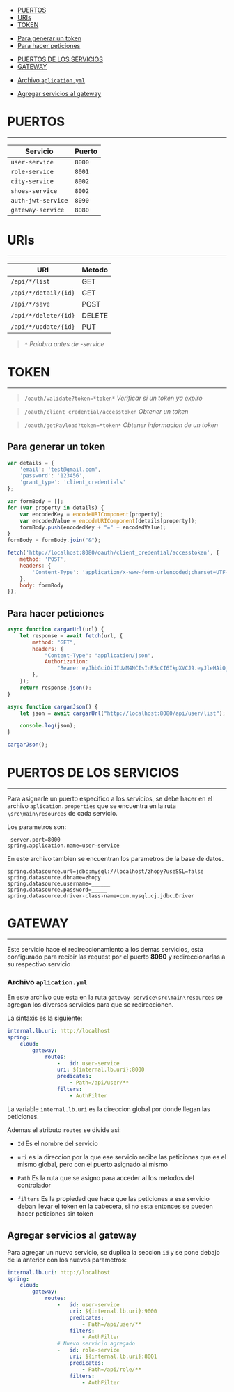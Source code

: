 - [PUERTOS](#puertos)
- [URIs](#uris)
- [TOKEN](#token)

* [Para generar un token](#para-generar-un-token)
* [Para hacer peticiones](#para-hacer-peticiones)

- [PUERTOS DE LOS SERVICIOS](#puertos-de-los-servicios)
- [GATEWAY](#gateway)

+ [Archivo `aplication.yml`](#archivo--aplicationyml-)

* [Agregar servicios al gateway](#agregar-servicios-al-gateway)

# PUERTOS

----

| Servicio           | Puerto |
|--------------------|--------|
| `user-service`     | `8000` |
| `role-service`     | `8001` |
| `city-service`     | `8002` |
| `shoes-service`    | `8002` |
| `auth-jwt-service` | `8090` |
| `gateway-service`  | `8080` |

# URIs

----

| URI                   | Metodo  |
|-----------------------|---------|
| `/api/*/list`         | GET     |
| `/api/*/detail/{id}`  | GET     |
| `/api/*/save`         | POST    |   
| `/api/*/delete/{id}`  | DELETE  |  
| `/api/*/update/{id}`  | PUT     |

> `*` *Palabra antes de -service*

# TOKEN

----
> `/oauth/validate?token=*token*` *Verificar si un token ya expiro*

> `/oauth/client_credential/accesstoken` *Obtener un token*

> `/oauth/getPayload?token=*token*` *Obtener informacion de un token*

## Para generar un token

```javascript
var details = {
    'email': 'test@gmail.com',
    'password': '123456',
    'grant_type': 'client_credentials'
};

var formBody = [];
for (var property in details) {
    var encodedKey = encodeURIComponent(property);
    var encodedValue = encodeURIComponent(details[property]);
    formBody.push(encodedKey + "=" + encodedValue);
}
formBody = formBody.join("&");

fetch('http://localhost:8080/oauth/client_credential/accesstoken', {
    method: 'POST',
    headers: {
        'Content-Type': 'application/x-www-form-urlencoded;charset=UTF-8'
    },
    body: formBody
});

```

## Para hacer peticiones

```javascript
async function cargarUrl(url) {
    let response = await fetch(url, {
        method: "GET",
        headers: {
            "Content-Type": "application/json",
            Authorization:
                "Bearer eyJhbGciOiJIUzM4NCIsInR5cCI6IkpXVCJ9.eyJleHAiOjE2NDQxNjAxMTMsImlhdCI6MTY0NDE1NjUxMywiaXNzIjoid3d3Lnpob3B5LmNvbSIsInN1YiI6IntcInVzZXJOYW1lXCI6XCJURVNUIFRFU1QyXCIsXCJlbWFpbFwiOlwidGVzdEBnbWFpbC5jb21cIixcInJvbGVDb2RlXCI6MX0ifQ.02lwvnJVDW_lbZ5PSwcW-i18iIGhFRrpbZ8Hj7xoKMiCMPoNWOBi--LxeQsKrxss",
        },
    });
    return response.json();
}

async function cargarJson() {
    let json = await cargarUrl("http://localhost:8080/api/user/list");

    console.log(json);
}

cargarJson();

```

# PUERTOS DE LOS SERVICIOS

----

Para asignarle un puerto especifico a los servicios, se debe hacer en el archivo `aplication.properties` que se
encuentra en la ruta `\src\main\resources` de cada servicio.

Los parametros son:

```properties
 server.port=8000
spring.application.name=user-service
```

En este archivo tambien se encuentran los parametros de la base de datos.

```properties
spring.datasource.url=jdbc:mysql://localhost/zhopy?useSSL=false
spring.datasource.dbname=zhopy
spring.datasource.username=______
spring.datasource.password=_____
spring.datasource.driver-class-name=com.mysql.cj.jdbc.Driver
```

# GATEWAY

----

Este servicio hace el redireccionamiento a los demas servicios, esta configurado para recibir las request por el
puerto **8080** y redireccionarlas a su respectivo servicio

### Archivo `aplication.yml`

En este archivo que esta en la ruta `gateway-service\src\main\resources` se agregan los diversos servicios para que se
redireccionen.

La sintaxis es la siguiente:

```yaml
internal.lb.uri: http://localhost
spring:
    cloud:
        gateway:
            routes:
                -   id: user-service
                uri: ${internal.lb.uri}:8000
                predicates:
                    - Path=/api/user/**
                filters:
                    - AuthFilter
```

La variable `internal.lb.uri` es la direccion global por donde llegan las peticiones.

Ademas el atributo `routes` se divide asi:

- `Id` Es el nombre del servicio

- `uri` es la direccion por la que ese servicio recibe las peticiones que es el mismo global, pero con el puerto
  asignado al mismo

- `Path` Es la ruta que se asigno para acceder al los metodos del controlador

- `filters` Es la propiedad que hace que las peticiones a ese servicio deban llevar el token en la cabecera, si no esta
  entonces se pueden hacer peticiones sin token

## Agregar servicios al gateway

Para agregar un nuevo servicio, se duplica la seccion `id` y se pone debajo de la anterior con los nuevos parametros:

```yaml
internal.lb.uri: http://localhost
spring:
    cloud:
        gateway:
            routes:
                -   id: user-service
                    uri: ${internal.lb.uri}:9000
                    predicates:
                        - Path=/api/user/**
                    filters:
                        - AuthFilter
                # Nuevo servicio agregado
                -   id: role-service
                    uri: ${internal.lb.uri}:8001
                    predicates:
                        - Path=/api/role/**
                    filters:
                        - AuthFilter
```

